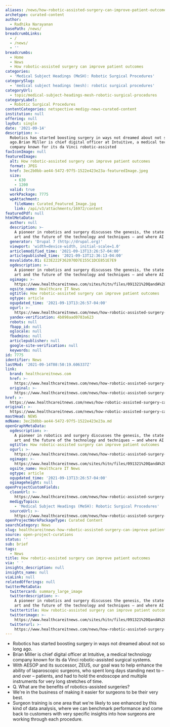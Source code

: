 ```yaml
---
aliases: /news/how-robotic-assisted-surgery-can-improve-patient-outcomes
archetype: curated-content
author:
  - Radhika Narayanan
basePath: /news/
breadcrumbLinks:
  - /
  - /news/
  - ''
breadcrumbs:
  - Home
  - News
  - How robotic-assisted surgery can improve patient outcomes
categories:
  - 'Medical Subject Headings (MeSH): Robotic Surgical Procedures'
categorySlug:
  - 'medical subject headings (mesh): robotic surgical procedures'
categoryUrl:
  - topic/medical-subject-headings-mesh-robotic-surgical-procedures
categoryLabel:
  - Robotic Surgical Procedures
contentCategories: netspective-medigy-news-curated-content
institution: null
offering: null
layOut: single
date: '2021-09-14'
description: >-
  Robotics has started boosting surgery in ways not dreamed about not so long
  ago.Brian Miller is chief digital officer at Intuitive, a medical technology
  company known for its da Vinci robotic-assisted
favIconImage: null
featuredImage:
  alt: How robotic-assisted surgery can improve patient outcomes
  format: JPEG
  href: 3ec2b0bb-ae44-5472-97f5-1522e423e23a-featuredImage.jpeg
  size:
    - 630
    - 1200
  valid: true
  workPackage: 7775
  wpAttachment:
    fileName: Curated_Featured_Image.jpg
    link: /api/v3/attachments/16972/content
featuredPdf: null
htmlMetaData:
  author: null
  description: >-
    A pioneer in robotics and surgery discusses the genesis, the state of the
    art and the future of the technology and techniques – and where AI fits in.
  generator: 'Drupal 7 (http://drupal.org)'
  viewport: 'width=device-width, initial-scale=1.0'
  articlemodified_time: '2021-09-13T13:26:57-04:00'
  articlepublished_time: '2021-09-13T12:36:13-04:00'
  msvalidate.01: E23E222F362070D7E155C1DCE851E7E9
  ogdescription: >-
    A pioneer in robotics and surgery discusses the genesis, the state of the
    art and the future of the technology and techniques – and where AI fits in.
  ogimage: >-
    https://www.healthcareitnews.com/sites/hitn/files/091321%20QandA%20Robots%20Brian%20Miller%201200.jpg
  ogsite_name: Healthcare IT News
  ogtitle: How robotic-assisted surgery can improve patient outcomes
  ogtype: article
  ogupdated_time: '2021-09-13T13:26:57-04:00'
  ogurl: >-
    https://www.healthcareitnews.com/news/how-robotic-assisted-surgery-can-improve-patient-outcomes
  yandex-verification: 4b898aad0783a623
  robots: null
  fbapp_id: null
  oglocale: null
  fbadmins: null
  articlepublisher: null
  google-site-verification: null
  keywords: null
id: 7775
identifier: News
lastMod: '2021-09-14T08:50:19.606337Z'
link:
  brand: healthcareitnews.com
  href: >-
    https://www.healthcareitnews.com/news/how-robotic-assisted-surgery-can-improve-patient-outcomes
  original: >-
    https://www.healthcareitnews.com/news/how-robotic-assisted-surgery-can-improve-patient-outcomes
href: >-
  https://www.healthcareitnews.com/news/how-robotic-assisted-surgery-can-improve-patient-outcomes
original: >-
  https://www.healthcareitnews.com/news/how-robotic-assisted-surgery-can-improve-patient-outcomes
mastHead: NEWS
mdName: 3ec2b0bb-ae44-5472-97f5-1522e423e23a.md
openGraphMetaData:
  ogdescription: >-
    A pioneer in robotics and surgery discusses the genesis, the state of the
    art and the future of the technology and techniques – and where AI fits in.
  ogtitle: How robotic-assisted surgery can improve patient outcomes
  ogurl: >-
    https://www.healthcareitnews.com/news/how-robotic-assisted-surgery-can-improve-patient-outcomes
  ogimage: >-
    https://www.healthcareitnews.com/sites/hitn/files/091321%20QandA%20Robots%20Brian%20Miller%201200.jpg
  ogsite_name: Healthcare IT News
  ogtype: article
  ogupdated_time: '2021-09-13T13:26:57-04:00'
  ogimageheight: null
openProjectCustomFields:
  cleanUrl: >-
    https://www.healthcareitnews.com/news/how-robotic-assisted-surgery-can-improve-patient-outcomes
  medigyTopics:
    - 'Medical Subject Headings (MeSH): Robotic Surgical Procedures'
  sourceUrl: >-
    https://www.healthcareitnews.com/news/how-robotic-assisted-surgery-can-improve-patient-outcomes
openProjectWorkPackageType: Curated Content
searchCategory: News
slug: healthcareitnews-how-robotic-assisted-surgery-can-improve-patient-outcomes
source: open-project-curations
status: ''
sub: brief
tags:
  - News
title: How robotic-assisted surgery can improve patient outcomes
via: ' '
insights_description: null
insights_name: null
viaLink: null
relatedOfferings: null
twitterMetaData:
  twittercard: summary_large_image
  twitterdescription: >-
    A pioneer in robotics and surgery discusses the genesis, the state of the
    art and the future of the technology and techniques – and where AI fits in.
  twittertitle: How robotic-assisted surgery can improve patient outcomes
  twitterimage: >-
    https://www.healthcareitnews.com/sites/hitn/files/091321%20QandA%20Robots%20Brian%20Miller%201200.jpg
  twitterurl: >-
    https://www.healthcareitnews.com/news/how-robotic-assisted-surgery-can-improve-patient-outcomes
---
```

<ul><li>Robotics has started boosting surgery in ways not dreamed about not so long ago.</li><li>Brian Miller is chief digital officer at Intuitive, a medical technology company known for its da Vinci robotic-assisted surgical systems.</li><li>With AESOP and its successor, ZEUS, our goal was to help enhance the ability of laparoscopic surgeons, who spent long days standing next to – and over – patients, and had to hold the endoscope and multiple instruments for very long stretches of time.</li><li>Q. What are the benefits of robotics-assisted surgeries?</li><li>We're in the business of making it easier for surgeons to be their very best.</li><li>Surgeon training is one area that we're likely to see enhanced by this kind of data analysis, where we can benchmark performance and come back to customers with very specific insights into how surgeons are working through each procedure.</li></ul>